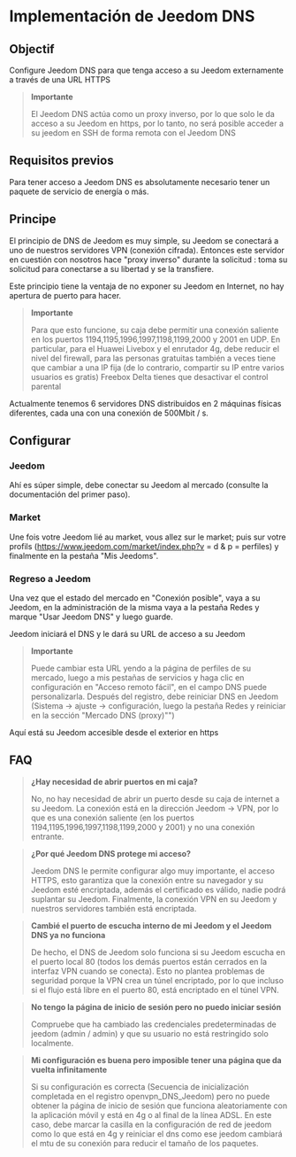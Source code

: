 # Implementación de Jeedom DNS

## Objectif

Configure Jeedom DNS para que tenga acceso a su Jeedom externamente a través de una URL HTTPS

> **Importante**
>
>El Jeedom DNS actúa como un proxy inverso, por lo que solo le da acceso a su Jeedom en https, por lo tanto, no será posible acceder a su jeedom en SSH de forma remota con el Jeedom DNS

## Requisitos previos

Para tener acceso a Jeedom DNS es absolutamente necesario tener un paquete de servicio de energía o más.

## Principe

El principio de DNS de Jeedom es muy simple, su Jeedom se conectará a uno de nuestros servidores VPN (conexión cifrada). Entonces este servidor en cuestión con nosotros hace "proxy inverso" durante la solicitud : toma su solicitud para conectarse a su libertad y se la transfiere.

Este principio tiene la ventaja de no exponer su Jeedom en Internet, no hay apertura de puerto para hacer.

> **Importante**
>
> Para que esto funcione, su caja debe permitir una conexión saliente en los puertos 1194,1195,1996,1997,1198,1199,2000 y 2001 en UDP. En particular, para el Huawei Livebox y el enrutador 4g, debe reducir el nivel del firewall, para las personas gratuitas también a veces tiene que cambiar a una IP fija (de lo contrario, compartir su IP entre varios usuarios es gratis) Freebox Delta tienes que desactivar el control parental

Actualmente tenemos 6 servidores DNS distribuidos en 2 máquinas físicas diferentes, cada una con una conexión de 500Mbit / s. 

## Configurar

### Jeedom

Ahí es súper simple, debe conectar su Jeedom al mercado (consulte la documentación del primer paso). 

### Market

Une fois votre Jeedom lié au market, vous allez sur le market; puis sur votre profils (https://www.jeedom.com/market/index.php?v = d & p = perfiles) y finalmente en la pestaña "Mis Jeedoms".

### Regreso a Jeedom

Una vez que el estado del mercado en "Conexión posible", vaya a su Jeedom, en la administración de la misma vaya a la pestaña Redes y marque "Usar Jeedom DNS" y luego guarde.

Jeedom iniciará el DNS y le dará su URL de acceso a su Jeedom

> **Importante**
>
> Puede cambiar esta URL yendo a la página de perfiles de su mercado, luego a mis pestañas de servicios y haga clic en configuración en "Acceso remoto fácil", en el campo DNS puede personalizarla. Después del registro, debe reiniciar DNS en Jeedom (Sistema -> ajuste -> configuración, luego la pestaña Redes y reiniciar en la sección "Mercado DNS (proxy)"")

Aquí está su Jeedom accesible desde el exterior en https

## FAQ

> **¿Hay necesidad de abrir puertos en mi caja?**
>
> No, no hay necesidad de abrir un puerto desde su caja de internet a su Jeedom. La conexión está en la dirección Jeedom -> VPN, por lo que es una conexión saliente (en los puertos 1194,1195,1996,1997,1198,1199,2000 y 2001) y no una conexión entrante.

> **¿Por qué Jeedom DNS protege mi acceso?**
>
> Jeedom DNS le permite configurar algo muy importante, el acceso HTTPS, esto garantiza que la conexión entre su navegador y su Jeedom esté encriptada, además el certificado es válido, nadie podrá suplantar su Jeedom. Finalmente, la conexión VPN en su Jeedom y nuestros servidores también está encriptada.

> **Cambié el puerto de escucha interno de mi Jeedom y el Jeedom DNS ya no funciona**
>
> De hecho, el DNS de Jeedom solo funciona si su Jeedom escucha en el puerto local 80 (todos los demás puertos están cerrados en la interfaz VPN cuando se conecta). Esto no plantea problemas de seguridad porque la VPN crea un túnel encriptado, por lo que incluso si el flujo está libre en el puerto 80, está encriptado en el túnel VPN.

> **No tengo la página de inicio de sesión pero no puedo iniciar sesión**
>
> Compruebe que ha cambiado las credenciales predeterminadas de jeedom (admin / admin) y que su usuario no está restringido solo localmente.

> **Mi configuración es buena pero imposible tener una página que da vuelta infinitamente**
>
> Si su configuración es correcta (Secuencia de inicialización completada en el registro openvpn_DNS_Jeedom) pero no puede obtener la página de inicio de sesión que funciona aleatoriamente con la aplicación móvil y está en 4g o al final de la línea ADSL. En este caso, debe marcar la casilla en la configuración de red de jeedom como lo que está en 4g y reiniciar el dns como ese jeedom cambiará el mtu de su conexión para reducir el tamaño de los paquetes.
